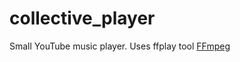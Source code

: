 # collective_player
Small YouTube music player. Uses ffplay tool [FFmpeg](https://github.com/FFmpeg/FFmpeg)